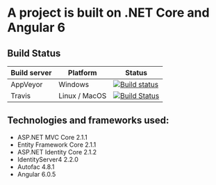 # A project is built on .NET Core and Angular 6

## Build Status
| Build server| Platform       | Status      |
|-------------|----------------|-------------|
| AppVeyor    | Windows        |[![Build status](https://ci.appveyor.com/api/projects/status/0fsp6v2au2adgaoj/branch/master?svg=true)](https://ci.appveyor.com/project/thangln1003/bluecore/branch/master) |
|Travis       | Linux / MacOS  |[![Build Status](https://travis-ci.org/thangln1003/bluecore.svg?branch=master)](https://travis-ci.org/thangln1003/bluecore) |

## Technologies and frameworks used:
- ASP.NET MVC Core 2.1.1
- Entity Framework Core 2.1.1
- ASP.NET Identity Core 2.1.2
- IdentityServer4 2.2.0
- Autofac 4.8.1
- Angular 6.0.5
